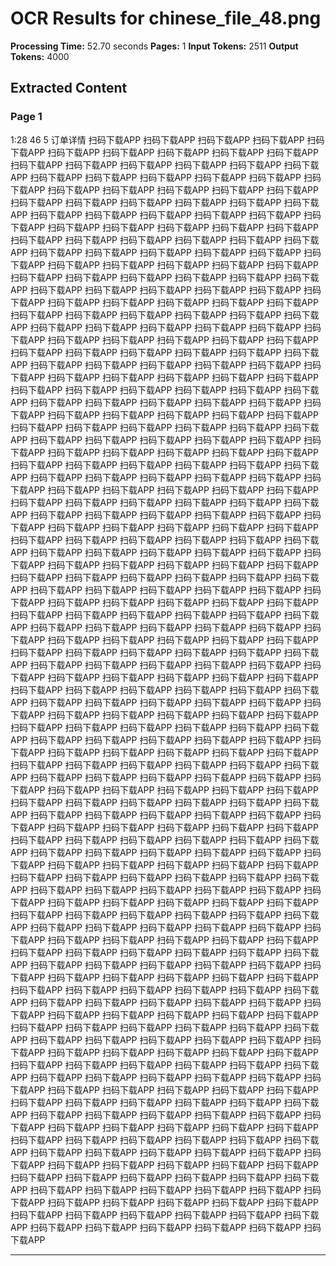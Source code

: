 # OCR Results for chinese_file_48.png

**Processing Time:** 52.70 seconds
**Pages:** 1
**Input Tokens:** 2511
**Output Tokens:** 4000

## Extracted Content

### Page 1

1:28 46 5 订单详情 扫码下载APP 扫码下载APP 扫码下载APP 扫码下载APP 扫码下载APP 扫码下载APP 扫码下载APP 扫码下载APP 扫码下载APP 扫码下载APP 扫码下载APP 扫码下载APP 扫码下载APP 扫码下载APP 扫码下载APP 扫码下载APP 扫码下载APP 扫码下载APP 扫码下载APP 扫码下载APP 扫码下载APP 扫码下载APP 扫码下载APP 扫码下载APP 扫码下载APP 扫码下载APP 扫码下载APP 扫码下载APP 扫码下载APP 扫码下载APP 扫码下载APP 扫码下载APP 扫码下载APP 扫码下载APP 扫码下载APP 扫码下载APP 扫码下载APP 扫码下载APP 扫码下载APP 扫码下载APP 扫码下载APP 扫码下载APP 扫码下载APP 扫码下载APP 扫码下载APP 扫码下载APP 扫码下载APP 扫码下载APP 扫码下载APP 扫码下载APP 扫码下载APP 扫码下载APP 扫码下载APP 扫码下载APP 扫码下载APP 扫码下载APP 扫码下载APP 扫码下载APP 扫码下载APP 扫码下载APP 扫码下载APP 扫码下载APP 扫码下载APP 扫码下载APP 扫码下载APP 扫码下载APP 扫码下载APP 扫码下载APP 扫码下载APP 扫码下载APP 扫码下载APP 扫码下载APP 扫码下载APP 扫码下载APP 扫码下载APP 扫码下载APP 扫码下载APP 扫码下载APP 扫码下载APP 扫码下载APP 扫码下载APP 扫码下载APP 扫码下载APP 扫码下载APP 扫码下载APP 扫码下载APP 扫码下载APP 扫码下载APP 扫码下载APP 扫码下载APP 扫码下载APP 扫码下载APP 扫码下载APP 扫码下载APP 扫码下载APP 扫码下载APP 扫码下载APP 扫码下载APP 扫码下载APP 扫码下载APP 扫码下载APP 扫码下载APP 扫码下载APP 扫码下载APP 扫码下载APP 扫码下载APP 扫码下载APP 扫码下载APP 扫码下载APP 扫码下载APP 扫码下载APP 扫码下载APP 扫码下载APP 扫码下载APP 扫码下载APP 扫码下载APP 扫码下载APP 扫码下载APP 扫码下载APP 扫码下载APP 扫码下载APP 扫码下载APP 扫码下载APP 扫码下载APP 扫码下载APP 扫码下载APP 扫码下载APP 扫码下载APP 扫码下载APP 扫码下载APP 扫码下载APP 扫码下载APP 扫码下载APP 扫码下载APP 扫码下载APP 扫码下载APP 扫码下载APP 扫码下载APP 扫码下载APP 扫码下载APP 扫码下载APP 扫码下载APP 扫码下载APP 扫码下载APP 扫码下载APP 扫码下载APP 扫码下载APP 扫码下载APP 扫码下载APP 扫码下载APP 扫码下载APP 扫码下载APP 扫码下载APP 扫码下载APP 扫码下载APP 扫码下载APP 扫码下载APP 扫码下载APP 扫码下载APP 扫码下载APP 扫码下载APP 扫码下载APP 扫码下载APP 扫码下载APP 扫码下载APP 扫码下载APP 扫码下载APP 扫码下载APP 扫码下载APP 扫码下载APP 扫码下载APP 扫码下载APP 扫码下载APP 扫码下载APP 扫码下载APP 扫码下载APP 扫码下载APP 扫码下载APP 扫码下载APP 扫码下载APP 扫码下载APP 扫码下载APP 扫码下载APP 扫码下载APP 扫码下载APP 扫码下载APP 扫码下载APP 扫码下载APP 扫码下载APP 扫码下载APP 扫码下载APP 扫码下载APP 扫码下载APP 扫码下载APP 扫码下载APP 扫码下载APP 扫码下载APP 扫码下载APP 扫码下载APP 扫码下载APP 扫码下载APP 扫码下载APP 扫码下载APP 扫码下载APP 扫码下载APP 扫码下载APP 扫码下载APP 扫码下载APP 扫码下载APP 扫码下载APP 扫码下载APP 扫码下载APP 扫码下载APP 扫码下载APP 扫码下载APP 扫码下载APP 扫码下载APP 扫码下载APP 扫码下载APP 扫码下载APP 扫码下载APP 扫码下载APP 扫码下载APP 扫码下载APP 扫码下载APP 扫码下载APP 扫码下载APP 扫码下载APP 扫码下载APP 扫码下载APP 扫码下载APP 扫码下载APP 扫码下载APP 扫码下载APP 扫码下载APP 扫码下载APP 扫码下载APP 扫码下载APP 扫码下载APP 扫码下载APP 扫码下载APP 扫码下载APP 扫码下载APP 扫码下载APP 扫码下载APP 扫码下载APP 扫码下载APP 扫码下载APP 扫码下载APP 扫码下载APP 扫码下载APP 扫码下载APP 扫码下载APP 扫码下载APP 扫码下载APP 扫码下载APP 扫码下载APP 扫码下载APP 扫码下载APP 扫码下载APP 扫码下载APP 扫码下载APP 扫码下载APP 扫码下载APP 扫码下载APP 扫码下载APP 扫码下载APP 扫码下载APP 扫码下载APP 扫码下载APP 扫码下载APP 扫码下载APP 扫码下载APP 扫码下载APP 扫码下载APP 扫码下载APP 扫码下载APP 扫码下载APP 扫码下载APP 扫码下载APP 扫码下载APP 扫码下载APP 扫码下载APP 扫码下载APP 扫码下载APP 扫码下载APP 扫码下载APP 扫码下载APP 扫码下载APP 扫码下载APP 扫码下载APP 扫码下载APP 扫码下载APP 扫码下载APP 扫码下载APP 扫码下载APP 扫码下载APP 扫码下载APP 扫码下载APP 扫码下载APP 扫码下载APP 扫码下载APP 扫码下载APP 扫码下载APP 扫码下载APP 扫码下载APP 扫码下载APP 扫码下载APP 扫码下载APP 扫码下载APP 扫码下载APP 扫码下载APP 扫码下载APP 扫码下载APP 扫码下载APP 扫码下载APP 扫码下载APP 扫码下载APP 扫码下载APP 扫码下载APP 扫码下载APP 扫码下载APP 扫码下载APP 扫码下载APP 扫码下载APP 扫码下载APP 扫码下载APP 扫码下载APP 扫码下载APP 扫码下载APP 扫码下载APP 扫码下载APP 扫码下载APP 扫码下载APP 扫码下载APP 扫码下载APP 扫码下载APP 扫码下载APP 扫码下载APP 扫码下载APP 扫码下载APP 扫码下载APP 扫码下载APP 扫码下载APP 扫码下载APP 扫码下载APP 扫码下载APP 扫码下载APP 扫码下载APP 扫码下载APP 扫码下载APP 扫码下载APP 扫码下载APP 扫码下载APP 扫码下载APP 扫码下载APP 扫码下载APP 扫码下载APP 扫码下载APP 扫码下载APP 扫码下载APP 扫码下载APP 扫码下载APP 扫码下载APP 扫码下载APP 扫码下载APP 扫码下载APP 扫码下载APP 扫码下载APP 扫码下载APP 扫码下载APP 扫码下载APP 扫码下载APP 扫码下载APP 扫码下载APP 扫码下载APP 扫码下载APP 扫码下载APP 扫码下载APP 扫码下载APP 扫码下载APP 扫码下载APP 扫码下载APP 扫码下载APP 扫码下载APP 扫码下载APP 扫码下载APP 扫码下载APP 扫码下载APP 扫码下载APP 扫码下载APP 扫码下载APP 扫码下载APP 扫码下载APP 扫码下载APP 扫码下载APP 扫码下载APP 扫码下载APP 扫码下载APP 扫码下载APP 扫码下载APP 扫码下载APP 扫码下载APP 扫码下载APP 扫码下载APP 扫码下载APP 扫码下载APP 扫码下载APP 扫码下载APP 扫码下载APP 扫码下载APP 扫码下载APP 扫码下载APP 扫码下载APP 扫码下载APP 扫码下载APP 扫码下载APP 扫码下载APP 扫码下载APP 扫码下载APP 扫码下载APP 扫码下载APP 扫码下载APP 扫码下载APP 扫码下载APP 扫码下载APP 扫码下载APP 扫码下载APP 扫码下载APP 扫码下载APP 扫码下载APP 扫码下载APP 扫码下载APP 扫码下载APP 扫码下载APP 扫码下载APP 扫码下载APP 扫码下载APP 扫码下载APP 扫码下载APP 扫码下载APP 扫码下载APP 扫码下载APP 扫码下载APP 扫码下载APP 扫码下载APP 扫码下载APP 扫码下载APP 扫码下载APP 扫码下载APP 扫码下载APP 扫码下载APP 扫码下载APP 扫码下载APP 扫码下载APP 扫码下载APP 扫码下载APP 扫码下载APP 扫码下载APP 扫码下载APP 扫码下载APP 扫码下载APP 扫码下载APP 扫码下载APP 扫码下载APP 扫码下载APP 扫码下载APP 扫码下载APP 扫码下载APP 扫码下载APP 扫码下载APP 扫码下载APP 扫码下载APP 扫码下载APP 扫码下载APP 扫码下载APP 扫码下载APP 扫码下载APP 扫码下载APP 扫码下载APP 扫码下载APP 扫码下载APP 扫码下载APP 扫码下载APP 扫码下载APP 扫码下载APP 扫码下载APP 扫码下载APP 扫码下载APP 扫码下载APP 扫码下载APP 扫码下载APP 扫码下载APP 扫码下载APP 扫码下载APP 扫码下载APP 扫码下载APP 扫码下载APP 

---

